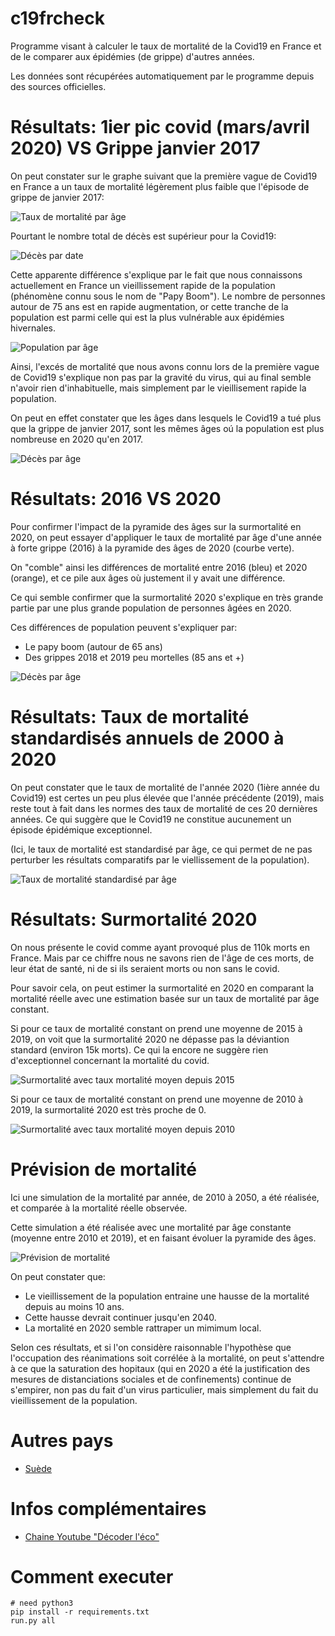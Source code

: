 # c19frcheck

Programme visant à calculer le taux de mortalité de la Covid19 en France et de le comparer aux épidémies (de grippe) d'autres années.

Les données sont récupérées automatiquement par le programme depuis des sources officielles.

# Résultats: 1ier pic covid (mars/avril 2020) VS Grippe janvier 2017

On peut constater sur le graphe suivant que la première vague de Covid19 en France a un taux de mortalité légèrement plus faible que l'épisode de grippe de janvier 2017:

![Taux de mortalité par âge](results/taux_mortalite_par_age_pics_2017_2020.png)

Pourtant le nombre total de décès est supérieur pour la Covid19:

![Décès par date](results/deces_par_date_pics_2017_2020.png)

Cette apparente différence s'explique par le fait que nous connaissons actuellement en France un vieillissement rapide de la population (phénomène connu sous le nom de "Papy Boom"). Le nombre de personnes autour de 75 ans est en rapide augmentation, or cette tranche de la population est parmi celle qui est la plus vulnérable aux épidémies hivernales.

![Population par âge](results/population_par_age_pics_2017_2020.png)

Ainsi, l'excés de mortalité que nous avons connu lors de la première vague de Covid19 s'explique non pas par la gravité du virus, qui au final semble n'avoir rien d'inhabituelle, mais simplement par le vieillisement rapide la population.

On peut en effet constater que les âges dans lesquels le Covid19 a tué plus que la grippe de janvier 2017, sont les mêmes âges oú la population est plus nombreuse en 2020 qu'en 2017.

![Décès par âge](results/deces_par_age_pics_2017_2020.png)

# Résultats: 2016 VS 2020

Pour confirmer l'impact de la pyramide des âges sur la surmortalité en 2020, on peut essayer d'appliquer le taux de mortalité par âge d'une année à forte grippe (2016) à la pyramide des âges de 2020 (courbe verte).

On "comble" ainsi les différences de mortalité entre 2016 (bleu) et 2020 (orange), et ce pile aux âges où justement il y avait une différence.

Ce qui semble confirmer que la surmortalité 2020 s'explique en très grande partie par une plus grande population de personnes âgées en 2020.

Ces différences de population peuvent s'expliquer par:
- Le papy boom (autour de 65 ans)
- Des grippes 2018 et 2019 peu mortelles (85 ans et +)

![Décès par âge](results/deces_par_age_2016_2020.png)

# Résultats: Taux de mortalité standardisés annuels de 2000 à 2020

On peut constater que le taux de mortalité de l'année 2020 (1ière année du Covid19) est certes un peu plus élevée que l'année précédente (2019), mais reste tout à fait dans les normes des taux de mortalité de ces 20 dernières années. Ce qui suggère que le Covid19 ne constitue aucunement un épisode épidémique exceptionnel.

(Ici, le taux de mortalité est standardisé par âge, ce qui permet de ne pas perturber les résultats comparatifs par le viellissement de la population).

![Taux de mortalité standardisé par âge](results/taux_mortalite_standardise_par_age_2000_to_2020.png)

# Résultats: Surmortalité 2020

On nous présente le covid comme ayant provoqué plus de 110k morts en France. Mais par ce chiffre nous ne savons rien de l'âge de ces morts, de leur état de santé, ni de si ils seraient morts ou non sans le covid.

Pour savoir cela, on peut estimer la surmortalité en 2020 en comparant la mortalité réelle avec une estimation basée sur un taux de mortalité par âge constant.

Si pour ce taux de mortalité constant on prend une moyenne de 2015 à 2019, on voit que la surmortalité 2020 ne dépasse pas la déviantion standard (environ 15k morts). Ce qui la encore ne suggère rien d'exceptionnel concernant la mortalité du covid.

![Surmortalité avec taux mortalité moyen depuis 2015](results/surmortalite_2015.png)

Si pour ce taux de mortalité constant on prend une moyenne de 2010 à 2019, la surmortalité 2020 est très proche de 0.

![Surmortalité avec taux mortalité moyen depuis 2010](results/surmortalite_2010.png)

# Prévision de mortalité

Ici une simulation de la mortalité par année, de 2010 à 2050, a été réalisée, et comparée à la mortalité réelle observée.

Cette simulation a été réalisée avec une mortalité par âge constante (moyenne entre 2010 et 2019), et en faisant évoluer la pyramide des âges.

![Prévision de mortalité](results/prevision_morts.png)

On peut constater que:
* Le vieillissement de la population entraine une hausse de la mortalité depuis au moins 10 ans.
* Cette hausse devrait continuer jusqu'en 2040.
* La mortalité en 2020 semble rattraper un mimimum local.

Selon ces résultats, et si l'on considère raisonnable l'hypothèse que l'occupation des réanimations soit corrélée à la mortalité, on peut s'attendre à ce que la saturation des hopitaux (qui en 2020 a été la justification des mesures de distanciations sociales et de confinements) continue de s'empirer, non pas du fait d'un virus particulier, mais simplement du fait du vieillissement de la population.

# Autres pays

* [Suède](./README_se.md)

# Infos complémentaires

* [Chaine Youtube "Décoder l'éco"](https://www.youtube.com/watch?v=8pA9pfFUSIk)

# Comment executer

```
# need python3
pip install -r requirements.txt
run.py all
```